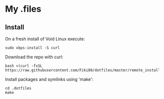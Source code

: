 # My .files

## Install

On a fresh install of Void Linux execute:

    sudo xbps-install -S curl

Download the repo with curl:

    bash <(curl -fsSL https://raw.githubusercontent.com/Fiki80/dotfiles/master/remote_install)

Install packages and symlinks using 'make':

	cd .dotfiles
	make
